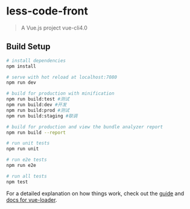 # less-code-front

> A Vue.js project vue-cli4.0

## Build Setup

``` bash
# install dependencies
npm install

# serve with hot reload at localhost:7080
npm run dev

# build for production with minification
npm run build:test #测试
npm run build:dev #开发
npm run build:prod #测试
npm run build:staging #联调

# build for production and view the bundle analyzer report
npm run build --report

# run unit tests
npm run unit

# run e2e tests
npm run e2e

# run all tests
npm test
```

For a detailed explanation on how things work, check out the [guide](http://vuejs-templates.github.io/webpack/) and [docs for vue-loader](http://vuejs.github.io/vue-loader).
